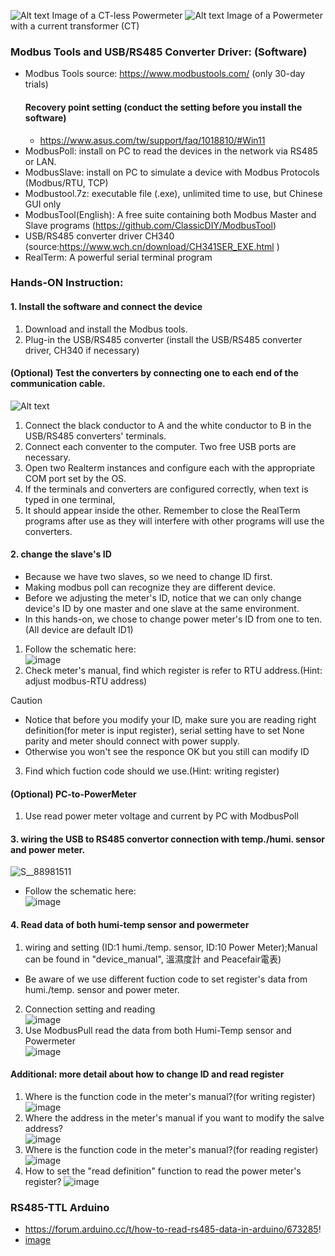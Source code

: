 ![Alt text](https://github.com/iiotntust/1121modbus/blob/main/DSC_0386.JPG)
Image of a CT-less Powermeter
![Alt text](https://github.com/iiotntust/1121modbus/blob/main/DSC_0387.JPG)
Image of a Powermeter with a current transformer (CT)

### Modbus Tools and USB/RS485 Converter Driver: (Software)
* Modbus Tools source: https://www.modbustools.com/ (only 30-day trials)
  #### Recovery point setting (conduct the setting before you install the software)
  * https://www.asus.com/tw/support/faq/1018810/#Win11
* ModbusPoll: install on PC to read the devices in the network via RS485 or LAN.
* ModbusSlave: install on PC to simulate a device with Modbus Protocols (Modbus/RTU, TCP)
* Modbustool.7z: executable file (.exe), unlimited time to use, but Chinese GUI only
* ModbusTool(English): A free suite containing both Modbus Master and Slave programs (https://github.com/ClassicDIY/ModbusTool)
* USB/RS485 converter driver CH340 (source:https://www.wch.cn/download/CH341SER_EXE.html )
* RealTerm: A powerful serial terminal program
### Hands-ON Instruction: 
#### 1. Install the software and connect the device
1. Download and install the Modbus tools.
2. Plug-in the USB/RS485 converter (install the USB/RS485 converter driver, CH340 if necessary)
#### (Optional) Test the converters by connecting one to each end of the communication cable.  
![Alt text](https://github.com/iiotntust/1121modbus/blob/main/DSC_0388.JPG)
1. Connect the black conductor to A and the white conductor to B in the USB/RS485 converters' terminals.
2. Connect each conventer to the computer. Two free USB ports are necessary.
3. Open two Realterm instances and configure each with the appropriate COM port set by the OS.
4. If the terminals and converters are configured correctly, when text is typed in one terminal,
5. It should appear inside the other. Remember to close the RealTerm programs after use as they will interfere with other programs will use the converters.
#### 2. change the slave's ID
- Because we have two slaves, so we need to change ID first.
- Making modbus poll can recognize they are different device.
- Before we adjusting the meter's ID, notice that we can only change device's ID by one master and one slave at the same environment.
- In this hands-on, we chose to change power meter's ID from one to ten.(All device are default ID1)
1. Follow the schematic here:  
![image](https://github.com/iiotntust/1121modbus/blob/b70c1803ebb63e15933e1eb40781c30892abbe2b/picture/slaveID_adjust.png)
2. Check meter's manual, find which register is refer to RTU address.(Hint: adjust modbus-RTU address)
> [!CAUTION]
> - Notice that before you modify your ID, make sure you are reading right definition(for meter is input register), serial setting have to set None parity and meter should connect with power supply.  
> - Otherwise you won't see the responce OK but you still can modify ID
3. Find which fuction code should we use.(Hint: writing register)
#### (Optional) PC-to-PowerMeter
1. Use read power meter voltage and current by PC with ModbusPoll
#### 3. wiring the USB to RS485 convertor connection with temp./humi. sensor and power meter.  
![S__88981511](https://github.com/iiotntust/1121modbus/assets/56021651/3f29d30f-97e3-4a5a-bf7d-8fee5a503cb7)
- Follow the schematic here:  
![image](https://github.com/iiotntust/1121modbus/blob/b70c1803ebb63e15933e1eb40781c30892abbe2b/picture/senser_meter.png)
#### 4. Read data of both humi-temp sensor and powermeter
1. wiring and setting (ID:1 humi./temp. sensor, ID:10 Power Meter);Manual can be found in "device_manual", 溫濕度計 and Peacefair電表)
* Be aware of we use different fuction code to set register's data from humi./temp. sensor and power meter.
2. Connection setting and reading  
![image](https://github.com/iiotntust/1121modbus/blob/b70c1803ebb63e15933e1eb40781c30892abbe2b/picture/1.png)
3. Use ModbusPull read the data from both Humi-Temp sensor and Powermeter  
![image](https://github.com/iiotntust/1121modbus/blob/b70c1803ebb63e15933e1eb40781c30892abbe2b/picture/6.png)
#### Additional: more detail about how to change ID and read register
1. Where is the function code in the meter's manual?(for writing register)  
![image](https://github.com/iiotntust/1121modbus/blob/b70c1803ebb63e15933e1eb40781c30892abbe2b/picture/2.png)
2. Where the address in the meter's manual if you want to modify the salve address?  
![image](https://github.com/iiotntust/1121modbus/blob/b70c1803ebb63e15933e1eb40781c30892abbe2b/picture/3.png)
3. Where is the function code in the meter's manual?(for reading register)  
![image](https://github.com/iiotntust/1121modbus/blob/b70c1803ebb63e15933e1eb40781c30892abbe2b/picture/4.png)
4. How to set the "read definition" function to read the power meter's register?
![image](https://github.com/iiotntust/1121modbus/blob/b70c1803ebb63e15933e1eb40781c30892abbe2b/picture/5.png)

### RS485-TTL Arduino
- https://forum.arduino.cc/t/how-to-read-rs485-data-in-arduino/673285!
- [image](https://github.com/user-attachments/assets/924b7c92-46ef-43ff-b9de-5a78256ec6c5)

